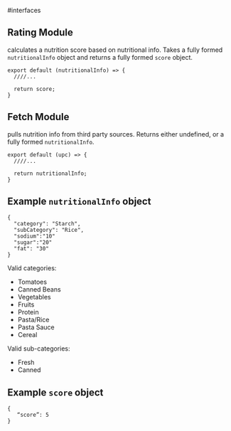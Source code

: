#interfaces

## Rating Module
calculates a nutrition score based on nutritional info. Takes a fully formed `nutritionalInfo` object and returns a fully formed `score` object.
```
export default (nutritionalInfo) => {
  ////...

  return score;
}
```

## Fetch Module
pulls nutrition info from third party sources. Returns either undefined, or a fully formed `nutritionalInfo`.
```
export default (upc) => {
  ////...

  return nutritionalInfo;
}
```

## Example `nutritionalInfo` object
```
{
  "category": "Starch",
  "subCategory": "Rice",
  "sodium":"10"
  "sugar":"20"
  "fat": "30"
}
```

Valid categories:
 - Tomatoes
 - Canned Beans
 - Vegetables
 - Fruits
 - Protein
 - Pasta/Rice
 - Pasta Sauce
 - Cereal

 Valid sub-categories:
  - Fresh
  - Canned

## Example `score` object
 ```
 {
    “score”: 5
 }
 ```
